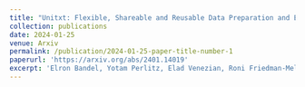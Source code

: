 ```yaml
---
title: "Unitxt: Flexible, Shareable and Reusable Data Preparation and Evaluation for Generative AI"
collection: publications
date: 2024-01-25
venue: Arxiv
permalink: /publication/2024-01-25-paper-title-number-1
paperurl: 'https://arxiv.org/abs/2401.14019'
excerpt: 'Elron Bandel, Yotam Perlitz, Elad Venezian, Roni Friedman-Melamed, Ofir Arviv, Matan Orbach, Shachar Don-Yehyia, Dafna Sheinwald, Ariel Gera, Michal Shmueli-Scheuer, [Leshem Choshen](https://ktilana.wixsite.com/leshem-choshen),  and Yoav Katz.'
---
```

